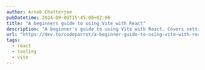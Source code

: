 ```yaml
---
author: Arnab Chatterjee
pubDatetime: 2024-09-09T15:45:00+02:00
title: "A beginners guide to using Vite with React"
description: "A beginner's guide to using Vite with React. Covers setting up a new project, explaining Vite's benefits like fast server start and hot module replacement, project structure overview, working with assets, and basic troubleshooting. Highlights Vite as a modern, efficient alternative to traditional bundlers for React development."
url: "https://dev.to/codeparrot/a-beginner-guide-to-using-vite-with-react-dh2"
tags:
  - react
  - tooling
  - vite
---
```

